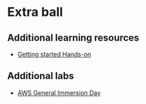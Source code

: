 # Extra ball

## Additional learning resources

* [Getting started Hands-on](https://aws.amazon.com/es/getting-started/hands-on/?getting-started-all.sort-by=item.additionalFields.sortOrder&getting-started-all.sort-order=asc&awsf.getting-started-category=*all&awsf.getting-started-level=*all&awsf.getting-started-content-type=*all&getting-started-all.q=rds&getting-started-all.q_operator=AND) 

## Additional labs

* [AWS General Immersion Day](https://catalog.workshops.aws/general-immersionday/en-US/basic-modules/50-rds/rds)

